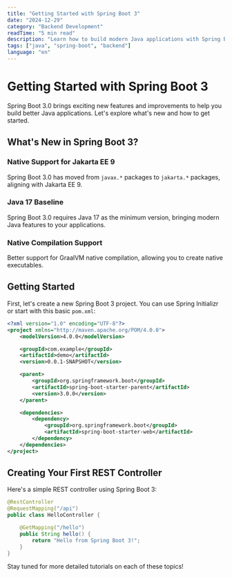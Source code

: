 ```yaml
---
title: "Getting Started with Spring Boot 3"
date: "2024-12-29"
category: "Backend Development"
readTime: "5 min read"
description: "Learn how to build modern Java applications with Spring Boot 3 and its new features."
tags: ["java", "spring-boot", "backend"]
language: "en"
---
```


# Getting Started with Spring Boot 3

Spring Boot 3.0 brings exciting new features and improvements to help you build better Java applications. Let's explore what's new and how to get started.

## What's New in Spring Boot 3?

### Native Support for Jakarta EE 9

Spring Boot 3.0 has moved from `javax.*` packages to `jakarta.*` packages, aligning with Jakarta EE 9.

### Java 17 Baseline

Spring Boot 3.0 requires Java 17 as the minimum version, bringing modern Java features to your applications.

### Native Compilation Support

Better support for GraalVM native compilation, allowing you to create native executables.

## Getting Started

First, let's create a new Spring Boot 3 project. You can use Spring Initializr or start with this basic `pom.xml`:

```xml
<?xml version="1.0" encoding="UTF-8"?>
<project xmlns="http://maven.apache.org/POM/4.0.0">
    <modelVersion>4.0.0</modelVersion>

    <groupId>com.example</groupId>
    <artifactId>demo</artifactId>
    <version>0.0.1-SNAPSHOT</version>

    <parent>
        <groupId>org.springframework.boot</groupId>
        <artifactId>spring-boot-starter-parent</artifactId>
        <version>3.0.0</version>
    </parent>

    <dependencies>
        <dependency>
            <groupId>org.springframework.boot</groupId>
            <artifactId>spring-boot-starter-web</artifactId>
        </dependency>
    </dependencies>
</project>
```

## Creating Your First REST Controller

Here's a simple REST controller using Spring Boot 3:

```java
@RestController
@RequestMapping("/api")
public class HelloController {

    @GetMapping("/hello")
    public String hello() {
        return "Hello from Spring Boot 3!";
    }
}
```

Stay tuned for more detailed tutorials on each of these topics!
